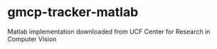 # gmcp-tracker-matlab
Matlab implementation downloaded from UCF Center for Research in Computer Vision
